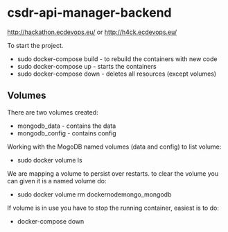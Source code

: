 # csdr-api-manager-backend

http://hackathon.ecdevops.eu/ or http://h4ck.ecdevops.eu/

To start the project.

* sudo docker-compose build - to rebuild the containers with new code
* sudo docker-compose up - starts the containers
* sudo docker-compose down - deletes all resources (except volumes)

## Volumes
There are two volumes created:
* mongodb_data - contains the data
* mongodb_config - contains config

Working with the MogoDB named volumes (data and config)
to list volume: 
* sudo docker volume ls

We are mapping a volume to persist over restarts. to clear the volume you can given it is a named volume do:
* sudo docker volume rm dockernodemongo_mongodb

If volume is in use you have to stop the running container, easiest is to do:
* docker-compose down